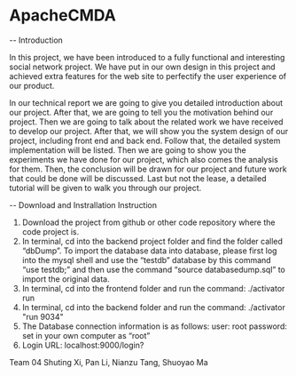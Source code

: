 # ApacheCMDA

-- Introduction

In this project, we have been introduced to a fully functional and interesting social network project. We have put in our own design in this project and achieved extra features for the web site to perfectify the user experience of our product.

In our technical report we are going to give you detailed introduction about our project. After that, we are going to tell you the motivation behind our project. Then we are going to talk about the related work we have received to develop our project. After that, we will show you the system design of our project, including front end and back end. Follow that, the detailed system implementation will be listed. Then we are going to show you the experiments we have done for our project, which also comes the analysis for them. Then, the conclusion will be drawn for our project and future work that could be done will be discussed. Last but not the lease, a detailed tutorial will be given to walk you through our project.


-- Download and Instrallation Instruction

1. Download the project from github or other code repository where the code project is. 
2. In terminal, cd into the backend project folder and find the folder called “dbDump”. To import the database data into database, please first log into the mysql shell and use the “testdb” database by  this  command “use  testdb;” and  then  use  the  command “source  databasedump.sql”  to  import the original data. 
3. In terminal, cd into the frontend folder and run the command: ./activator run
4. In terminal, cd into the backend folder and run the command:   ./activator "run 9034"
5. The Database connection information is as follows: user: root password: set in your own computer as “root”
6. Login URL: localhost:9000/login? 


Team 04
Shuting Xi, Pan Li, Nianzu Tang, Shuoyao Ma
